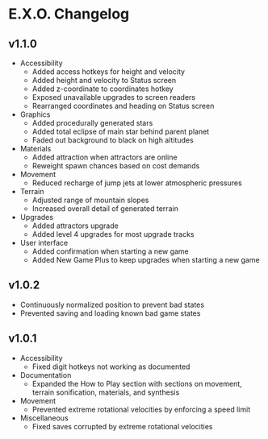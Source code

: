 # E.X.O. Changelog
## v1.1.0
- Accessibility
  - Added access hotkeys for height and velocity
  - Added height and velocity to Status screen
  - Added z-coordinate to coordinates hotkey
  - Exposed unavailable upgrades to screen readers
  - Rearranged coordinates and heading on Status screen
- Graphics
  - Added procedurally generated stars
  - Added total eclipse of main star behind parent planet
  - Faded out background to black on high altitudes
- Materials
  - Added attraction when attractors are online
  - Reweight spawn chances based on cost demands
- Movement
  - Reduced recharge of jump jets at lower atmospheric pressures
- Terrain
  - Adjusted range of mountain slopes
  - Increased overall detail of generated terrain
- Upgrades
  - Added attractors upgrade
  - Added level 4 upgrades for most upgrade tracks
- User interface
  - Added confirmation when starting a new game
  - Added New Game Plus to keep upgrades when starting a new game

## v1.0.2
- Continuously normalized position to prevent bad states
- Prevented saving and loading known bad game states

## v1.0.1
- Accessibility
  - Fixed digit hotkeys not working as documented
- Documentation
  - Expanded the How to Play section with sections on movement, terrain sonification, materials, and synthesis
- Movement
  - Prevented extreme rotational velocities by enforcing a speed limit
- Miscellaneous
  - Fixed saves corrupted by extreme rotational velocities
